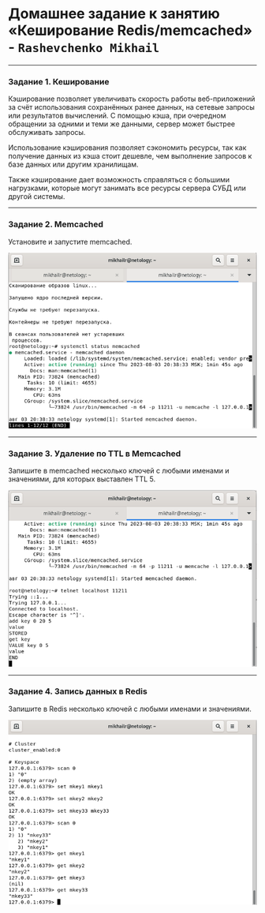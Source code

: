 # Домашнее задание к занятию «Кеширование Redis/memcached» - `Rashevchenko Mikhail`

---

### Задание 1. Кеширование 

Кэширование позволяет увеличивать скорость работы веб-приложений за счёт использования сохранённых ранее данных, на сетевые запросы или результатов вычислений. C помощью кэша, при очередном обращении за одними и теми же данными, сервер может быстрее обслуживать запросы.

Использование кэширования позволяет сэкономить ресурсы, так как получение данных из кэша стоит дешевле, чем выполнение запросов к базе данных или другим хранилищам.

Также кэширование дает возможность справляться с большими нагрузками, которые могут занимать все ресурсы сервера СУБД или другой системы.

---

### Задание 2. Memcached

Установите и запустите memcached.

![](https://github.com/mrashevchenko/gitlab-hw/blob/hw12-07/img/hw110201.PNG?raw=true)

---

### Задание 3. Удаление по TTL в Memcached

Запишите в memcached несколько ключей с любыми именами и значениями, для которых выставлен TTL 5. 

![](https://github.com/mrashevchenko/gitlab-hw/blob/hw12-07/img/hw110202.PNG?raw=true)

---

### Задание 4. Запись данных в Redis

Запишите в Redis несколько ключей с любыми именами и значениями. 

![](https://github.com/mrashevchenko/gitlab-hw/blob/hw12-07/img/hw110203.PNG?raw=true)

